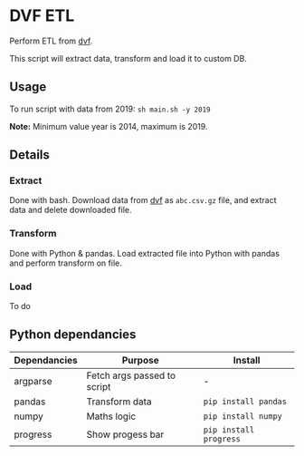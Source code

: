 # DVF ETL
Perform ETL from [dvf](https://cadastre.data.gouv.fr/data/etalab-dvf/latest/csv/).

This script will extract data, transform and load it to custom DB.


## Usage
To run script with data from 2019:
`sh main.sh -y 2019`

**Note:**
Minimum value year is 2014, maximum is 2019.


## Details
### Extract
Done with bash.
Download data from [dvf](https://cadastre.data.gouv.fr/data/etalab-dvf/latest/csv/) as `abc.csv.gz` file, and extract data and delete downloaded file.

### Transform
Done with Python & pandas.
Load extracted file into Python with pandas and perform transform on file.

### Load
To do

## Python dependancies
Dependancies | Purpose | Install
--- | --- | ---
argparse | Fetch args passed to script | -
pandas | Transform data | `pip install pandas`
numpy | Maths logic | `pip install numpy`
progress | Show progess bar | `pip install progress`